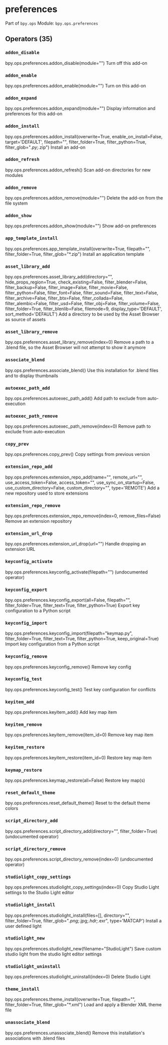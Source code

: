 # preferences

Part of `bpy.ops`
Module: `bpy.ops.preferences`

## Operators (35)

### `addon_disable`

bpy.ops.preferences.addon_disable(module="")
Turn off this add-on

### `addon_enable`

bpy.ops.preferences.addon_enable(module="")
Turn on this add-on

### `addon_expand`

bpy.ops.preferences.addon_expand(module="")
Display information and preferences for this add-on

### `addon_install`

bpy.ops.preferences.addon_install(overwrite=True, enable_on_install=False, target='DEFAULT', filepath="", filter_folder=True, filter_python=True, filter_glob="*.py;*.zip")
Install an add-on

### `addon_refresh`

bpy.ops.preferences.addon_refresh()
Scan add-on directories for new modules

### `addon_remove`

bpy.ops.preferences.addon_remove(module="")
Delete the add-on from the file system

### `addon_show`

bpy.ops.preferences.addon_show(module="")
Show add-on preferences

### `app_template_install`

bpy.ops.preferences.app_template_install(overwrite=True, filepath="", filter_folder=True, filter_glob="*.zip")
Install an application template

### `asset_library_add`

bpy.ops.preferences.asset_library_add(directory="", hide_props_region=True, check_existing=False, filter_blender=False, filter_backup=False, filter_image=False, filter_movie=False, filter_python=False, filter_font=False, filter_sound=False, filter_text=False, filter_archive=False, filter_btx=False, filter_collada=False, filter_alembic=False, filter_usd=False, filter_obj=False, filter_volume=False, filter_folder=True, filter_blenlib=False, filemode=9, display_type='DEFAULT', sort_method='DEFAULT')
Add a directory to be used by the Asset Browser as source of assets

### `asset_library_remove`

bpy.ops.preferences.asset_library_remove(index=0)
Remove a path to a .blend file, so the Asset Browser will not attempt to show it anymore

### `associate_blend`

bpy.ops.preferences.associate_blend()
Use this installation for .blend files and to display thumbnails

### `autoexec_path_add`

bpy.ops.preferences.autoexec_path_add()
Add path to exclude from auto-execution

### `autoexec_path_remove`

bpy.ops.preferences.autoexec_path_remove(index=0)
Remove path to exclude from auto-execution

### `copy_prev`

bpy.ops.preferences.copy_prev()
Copy settings from previous version

### `extension_repo_add`

bpy.ops.preferences.extension_repo_add(name="", remote_url="", use_access_token=False, access_token="", use_sync_on_startup=False, use_custom_directory=False, custom_directory="", type='REMOTE')
Add a new repository used to store extensions

### `extension_repo_remove`

bpy.ops.preferences.extension_repo_remove(index=0, remove_files=False)
Remove an extension repository

### `extension_url_drop`

bpy.ops.preferences.extension_url_drop(url="")
Handle dropping an extension URL

### `keyconfig_activate`

bpy.ops.preferences.keyconfig_activate(filepath="")
(undocumented operator)

### `keyconfig_export`

bpy.ops.preferences.keyconfig_export(all=False, filepath="", filter_folder=True, filter_text=True, filter_python=True)
Export key configuration to a Python script

### `keyconfig_import`

bpy.ops.preferences.keyconfig_import(filepath="keymap.py", filter_folder=True, filter_text=True, filter_python=True, keep_original=True)
Import key configuration from a Python script

### `keyconfig_remove`

bpy.ops.preferences.keyconfig_remove()
Remove key config

### `keyconfig_test`

bpy.ops.preferences.keyconfig_test()
Test key configuration for conflicts

### `keyitem_add`

bpy.ops.preferences.keyitem_add()
Add key map item

### `keyitem_remove`

bpy.ops.preferences.keyitem_remove(item_id=0)
Remove key map item

### `keyitem_restore`

bpy.ops.preferences.keyitem_restore(item_id=0)
Restore key map item

### `keymap_restore`

bpy.ops.preferences.keymap_restore(all=False)
Restore key map(s)

### `reset_default_theme`

bpy.ops.preferences.reset_default_theme()
Reset to the default theme colors

### `script_directory_add`

bpy.ops.preferences.script_directory_add(directory="", filter_folder=True)
(undocumented operator)

### `script_directory_remove`

bpy.ops.preferences.script_directory_remove(index=0)
(undocumented operator)

### `studiolight_copy_settings`

bpy.ops.preferences.studiolight_copy_settings(index=0)
Copy Studio Light settings to the Studio Light editor

### `studiolight_install`

bpy.ops.preferences.studiolight_install(files=[], directory="", filter_folder=True, filter_glob="*.png;*.jpg;*.hdr;*.exr", type='MATCAP')
Install a user defined light

### `studiolight_new`

bpy.ops.preferences.studiolight_new(filename="StudioLight")
Save custom studio light from the studio light editor settings

### `studiolight_uninstall`

bpy.ops.preferences.studiolight_uninstall(index=0)
Delete Studio Light

### `theme_install`

bpy.ops.preferences.theme_install(overwrite=True, filepath="", filter_folder=True, filter_glob="*.xml")
Load and apply a Blender XML theme file

### `unassociate_blend`

bpy.ops.preferences.unassociate_blend()
Remove this installation's associations with .blend files
